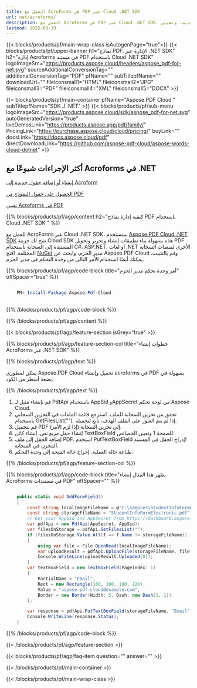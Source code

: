 ```yaml
---
title: العمل مع AcroForms في PDF عبر Cloud .NET SDK
url: net/acroforms/
description: العمل مع AcroForms في PDF عبر Cloud .NET SDK. تحقق من كيفية إضافة، الحصول على، إزالة، تحديث، وتعيين AcroForms في مستند PDF.
lastmod: 2025-03-19
---
```


{{< blocks/products/pf/main-wrap-class isAutogenPage="true">}}
{{< blocks/products/pf/upper-banner h1="نماذج PDF. الإدارة عبر .NET SDK" h2="إدارة Acroforms في مستند PDF باستخدام Cloud .NET SDK" logoImageSrc="https://products.aspose.cloud/headers/aspose_pdf-for-net.svg" sourceAdditionalConversionTag="" additionalConversionTag="PDF" pfName="" subTitlepfName="" downloadUrl="" fileiconsmall1="HTML" fileiconsmall2="JPG" fileiconsmall3="PDF" fileiconsmall4="XML" fileiconsmall5="DOCX" >}}

{{< blocks/products/pf/main-container pfName="Aspose.PDF Cloud " subTitlepfName="SDK لـ .NET" >}}
{{< blocks/products/pf/sub-menu logoImageSrc="https://products.aspose.cloud/sdk/aspose_pdf-for-net.svg"
autoGeneratedVersion="true"
liveDemosLink="https://products.aspose.app/pdf/family/" PricingLink="https://purchase.aspose.cloud/cloud/pricing/" buyLink="" docsLink="https://docs.aspose.cloud/pdf"  directDownloadLink="https://github.com/aspose-pdf-cloud/aspose-words-cloud-dotnet" >}}

<div class="container-fluid features-section bg-gray singleproduct">
<a class="anchor" id="features" name="features">
</a>
<div class="row">
<div class="container">
<h2 class="pr-ft">أكثر الإجراءات شيوعًا مع Acroforms في .NET</h2>
<div class="col-lg-4">
<em class="fa fa-file-pdf-o ico-blue fa-2x col-lg-2"></em>
<p class="col-lg-10"><a href="https://products.aspose.cloud/pdf/net/acroforms/add/">إنشاء أو إضافة حقول جديدة إلى Acroform</a></p>
</div>
<div class="col-lg-4">
<em class="fa fa-file ico-blue fa-2x col-lg-2"></em>
<p class="col-lg-10"><a href="https://products.aspose.cloud/pdf/net/acroforms/get/">الحصول على حقول النموذج من PDF</a></p>
</div>
<div class="col-lg-4">
<em class="fa fa-file-text ico-blue fa-2x col-lg-2"></em>
<p class="col-lg-10"><a href="https://products.aspose.cloud/pdf/net/acroforms/set/">تعيين Acroforms في PDF</a></p>
</div>
</div>
</div>
</div>

{{% blocks/products/pf/agp/content h2="كيفية إدارة نماذج PDF باستخدام Cloud .NET SDK " %}}

للعمل مع AcroForms عبر Cloud .NET SDK، سنستخدم
[Aspose.PDF Cloud .NET SDK](https://products.aspose.cloud/pdf/net/)
تتيح لك حزمة Cloud SDK هذه بسهولة بناء تطبيقات إنشاء وتحرير وتحويل PDF المستندة إلى السحابة باستخدام C#، ASP.NET، أو لغات .NET الأخرى لمنصات السحابة المختلفة. افتح
[NuGet](https://www.nuget.org/packages/Aspose.Pdf-Cloud)
مدير الحزم، وابحث عن
Aspose.PDF Cloud
وقم بالتثبيت. يمكنك أيضًا استخدام الأمر التالي من وحدة التحكم في مدير الحزم.

{{% blocks/products/pf/agp/code-block title="أمر وحدة تحكم مدير الحزم" offSpacer="true" %}}

```powershell

    PM> Install-Package Aspose.Pdf-Cloud
     
```

{{% /blocks/products/pf/agp/code-block %}}

{{% /blocks/products/pf/agp/content %}}

{{< blocks/products/pf/agp/feature-section isGrey="true" >}}

{{% blocks/products/pf/agp/feature-section-col title="خطوات إنشاء AcroForms عبر .NET SDK" %}}

{{% blocks/products/pf/agp/text %}}

يمكن لمطوري Aspose.PDF Cloud تحميل وإنشاء acroforms في PDF بسهولة في بضعة أسطر من الكود.

{{% /blocks/products/pf/agp/text %}}

1. قم بإنشاء مثيل لـ PdfApi باستخدام AppSid وAppSecret من لوحة تحكم Aspose Cloud.
1. تحقق من تخزين السحابة للملف. استرجع قائمة الملفات في التخزين السحابي باستخدام GetFilesList(""). إذا لم يتم العثور على الملف الهدف، تابع لتحميله.
1. قم بتحميل PDF إلى تخزين السحابة (إذا لزم الأمر).
1. إنشاء حقل مربع نص. إنشاء كائن TextBoxField للصفحة 1 وتعيين الخصائص.
1. إضافة الحقل إلى ملف PDF. استخدم PutTextBoxField لإدراج الحقل في المستند المخزن في السحابة.
1. طباعة حالة العملية. إخراج حالة النتيجة إلى وحدة التحكم.

{{% /blocks/products/pf/agp/feature-section-col %}}

{{% blocks/products/pf/agp/code-block title="يظهر هذا المثال إنشاء AcroForms في مستندات PDF" offSpacer="" %}}

```cs

    public static void AddFormField()
    {
        const string localImageFileName = @"C:\Samples\StudentInfoFormElectronic.pdf";
        const string storageFileName = "StudentInfoFormElectronic.pdf";
        // Get your AppSid and AppSecret from https://dashboard.aspose.cloud (free registration required).            
        var pdfApi = new PdfApi(AppSecret, AppSid);
        var filesOnStorage = pdfApi.GetFilesList("");
        if (filesOnStorage.Value.All(f => f.Name != storageFileName))
        {
            using var file = File.OpenRead(localImageFileName);
            var uploadResult = pdfApi.UploadFile(storageFileName, file);
            Console.WriteLine(uploadResult.Uploaded[0]);
        }
        var textBoxField = new TextBoxField(PageIndex: 1)
        {
            PartialName = "Email",
            Rect = new Rectangle(100, 100, 180, 120),
            Value = "aspose-pdf-cloud@example.com",
            Border = new Border(Width: 5, Dash: new Dash(1, 1))
        };

        var response = pdfApi.PutTextBoxField(storageFileName, "Email", textBoxField);
        Console.WriteLine(response.Status);
    }
```

{{% /blocks/products/pf/agp/code-block %}}

{{< /blocks/products/pf/agp/feature-section >}}

{{< blocks/products/pf/agp/faq-item question="" answer="" >}}

{{< /blocks/products/pf/main-container >}}

{{< /blocks/products/pf/main-wrap-class >}}

